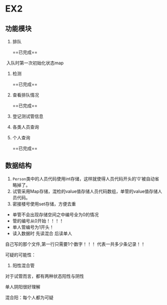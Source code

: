 # EX2

## 功能模块

1. 排队

   ==已完成==

​	入队时第一次初始化状态map

1. 检测

   ==已完成==

2. 查看排队情况

   ==已完成==

3. 登记测试管信息

4. 各类人员查询

5. 个人查询

   ==已完成==

## 数据结构

1. `Person`类中的人员代码使用int存储，这样就使得人员代码开头的'0'被自动省略掉了。
2. 试管采用Map存储，混检的value值存储人员代码数组，单管的value值存储人员代码。
3. 密接楼号使用set存储，方便去重

- 单管不会出现存储空间之中编号全为0的情况
- 管的编号从0开始！！！！
- 单人管编号为1开头！
- 读入数据时 先读混合 后读单人





自己写的那个文件,第一行只需要1个数字！！！ 代表一共多少条记录！！



可疑的可能性：

1. 阳性混合管



对于试管而言，都有两种状态阳性与阴性

单人阴阳很好理解

混合阳：每个人都为可疑 

